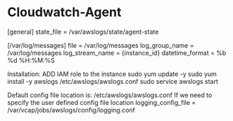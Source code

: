 # Cloudwatch-Agent
[general]
state_file = /var/awslogs/state/agent-state  
 
[/var/log/messages]
file = /var/log/messages
log_group_name = /var/log/messages
log_stream_name = {instance_id}
datetime_format = %b %d %H:%M:%S


Installation:
ADD IAM role to the instance
sudo yum update -y
sudo yum install -y awslogs
/etc/awslogs/awslogs.conf
sudo service awslogs start

Default config file location is:
/etc/awslogs/awslogs.conf
If we need to specify the user defined config file location
logging_config_file = /var/vcap/jobs/awslogs/config/logging.conf
